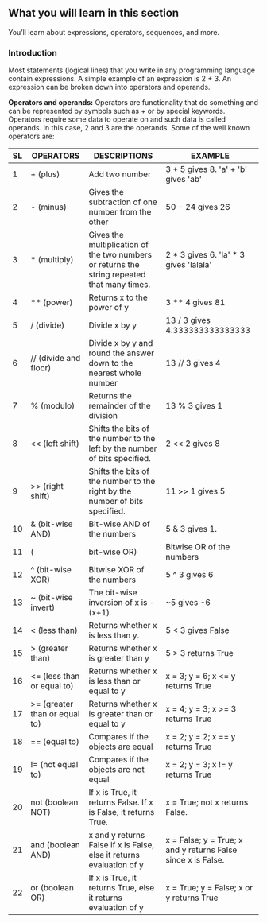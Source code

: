 ## What you will learn in this section
You’ll learn about expressions, operators, sequences, and more.

### Introduction
Most statements (logical lines) that you write in any programming language contain expressions. A simple example of an expression is 2 + 3. An expression can be broken down into operators and operands.

**Operators and operands:** Operators are functionality that do something and can be represented by symbols such as + or by special keywords. Operators require some data to operate on and such data is called operands. In this case, 2 and 3 are the operands. Some of the well known operators are:

SL | OPERATORS | DESCRIPTIONS | EXAMPLE
--------------- | ------------ | ------------- | ----------------
1 | + (plus) | Add two number | 3 + 5 gives 8. 'a' + 'b' gives 'ab'
2 | - (minus) | Gives the subtraction of one number from the other | 50 - 24 gives 26
3 | * (multiply) | Gives the multiplication of the two numbers or returns the string repeated that many times. | 2 * 3 gives 6. 'la' * 3 gives 'lalala'
4 | ** (power) | Returns x to the power of y | 3 ** 4 gives 81
5 | / (divide) | Divide x by y | 13 / 3 gives 4.333333333333333
6 | // (divide and floor) | Divide x by y and round the answer down to the nearest whole number | 13 // 3 gives 4
7 | % (modulo) | Returns the remainder of the division | 13 % 3 gives 1
8 | << (left shift) | Shifts the bits of the number to the left by the number of bits specified. | 2 << 2 gives 8
9 | >> (right shift) | Shifts the bits of the number to the right by the number of bits specified. | 11 >> 1 gives 5
10 | & (bit-wise AND) | Bit-wise AND of the numbers | 5 & 3 gives 1.
11 | ( | bit-wise OR) | Bitwise OR of the numbers | 5 | 3 gives 7
12 | ^ (bit-wise XOR) | Bitwise XOR of the numbers | 5 ^ 3 gives 6
13 | ~ (bit-wise invert) | The bit-wise inversion of x is -(x+1) | ~5 gives -6
14 | < (less than) | Returns whether x is less than y. | 5 < 3 gives False
15 | > (greater than) | Returns whether x is greater than y | 5 > 3 returns True
16 | <= (less than or equal to) | Returns whether x is less than or equal to y | x = 3; y = 6; x <= y returns True
17 | >= (greater than or equal to) | Returns whether x is greater than or equal to y | x = 4; y = 3; x >= 3 returns True
18 | == (equal to) | Compares if the objects are equal | x = 2; y = 2; x == y returns True
19 | != (not equal to) | Compares if the objects are not equal | x = 2; y = 3; x != y returns True
20 | not (boolean NOT) | If x is True, it returns False. If x is False, it returns True. | x = True; not x returns False.
21 | and (boolean AND) | x and y returns False if x is False, else it returns evaluation of y | x = False; y = True; x and y returns False since x is False.
22 | or (boolean OR) | If x is True, it returns True, else it returns evaluation of y | x = True; y = False; x or y returns True
